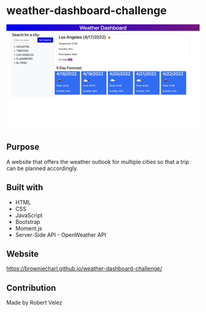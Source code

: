 # weather-dashboard-challenge
![](./assets/weather-dashboard.png)

## Purpose
A website that offers the weather outlook for multiple cities so that a trip can be planned accordingly.

## Built with
* HTML
* CSS
* JavaScript
* Bootstrap
* Moment.js
* Server-Side API - OpenWeather API 

## Website
https://browniecharl.github.io/weather-dashboard-challenge/


## Contribution
Made by Robert Velez